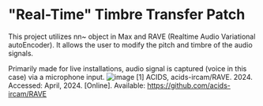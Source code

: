 # "Real-Time" Timbre Transfer Patch


This project utilizes nn~ object in Max and RAVE (Realtime Audio Variational autoEncoder). It allows the user to modify the pitch and timbre of the audio signals. 

Primarily made for live installations, audio signal is captured (voice in this case) via a microphone input.
![image](https://github.com/marmelade912/Timbre-Transfer-with-Max-nn-RAVE/assets/43257051/aadd86b6-c5e5-4b28-ba99-a01fe406e9aa)
[1] ACIDS, acids-ircam/RAVE. 2024. Accessed: April, 2024. [Online]. Available: https://github.com/acids-ircam/RAVE
